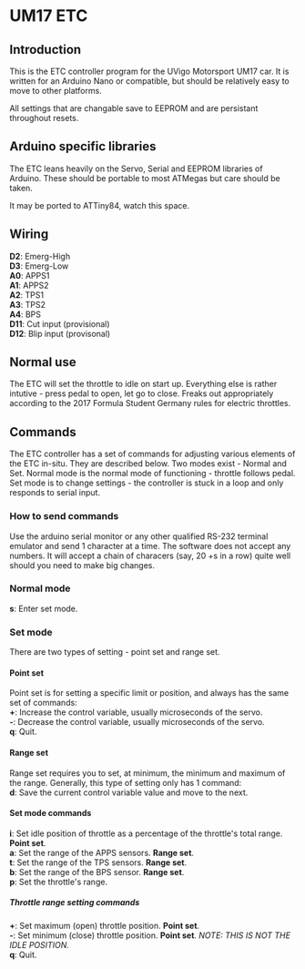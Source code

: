 # UM17 ETC

## Introduction
This is the ETC controller program for the UVigo Motorsport UM17 car. It is written for an Arduino Nano or compatible, but should be relatively easy to move to other platforms.

All settings that are changable save to EEPROM and are persistant throughout resets.

## Arduino specific libraries
The ETC leans heavily on the Servo, Serial and EEPROM libraries of Arduino. These should be portable to most ATMegas but care should be taken.

It may be ported to ATTiny84, watch this space.

## Wiring
**D2**: Emerg-High  
**D3**: Emerg-Low  
**A0**: APPS1  
**A1**: APPS2  
**A2**: TPS1  
**A3**: TPS2  
**A4**: BPS  
**D11**: Cut input (provisional)  
**D12**: Blip input (provisonal)  

## Normal use
The ETC will set the throttle to idle on start up. Everything else is rather intutive - press pedal to open, let go to close. Freaks out appropriately according to the 2017 Formula Student Germany rules for electric throttles.

## Commands
The ETC controller has a set of commands for adjusting various elements of the ETC in-situ. They are described below. Two modes exist - Normal and Set. Normal mode is the normal mode of functioning - throttle follows pedal. Set mode is to change settings - the controller is stuck in a loop and only responds to serial input.

### How to send commands
Use the arduino serial monitor or any other qualified RS-232 terminal emulator and send 1 character at a time. The software does not accept any numbers. It will accept a chain of characers (say, 20 +s in a row) quite well should you need to make big changes.

### Normal mode
**s**: Enter set mode.  

### Set mode
There are two types of setting - point set and range set.  

#### Point set
Point set is for setting a specific limit or position, and always has the same set of commands:  
**+**: Increase the control variable, usually microseconds of the servo.  
**-**: Decrease the control variable, usually microseconds of the servo.  
**q**: Quit.  

#### Range set
Range set requires you to set, at minimum, the minimum and maximum of the range. Generally, this type of setting only has 1 command:  
**d**: Save the current control variable value and move to the next.

#### Set mode commands
**i**: Set idle position of throttle as a percentage of the throttle's total range. **Point set**.  
**a**: Set the range of the APPS sensors. **Range set**.  
**t**: Set the range of the TPS sensors. **Range set**.  
**b**: Set the range of the BPS sensor. **Range set**.  
**p**: Set the throttle's range.  
##### Throttle range setting commands
**+**: Set maximum (open) throttle position. **Point set**.  
**-**: Set minimum (close) throttle position. **Point set**. *NOTE: THIS IS NOT THE IDLE POSITION*.  
**q**: Quit.  
